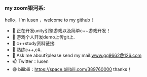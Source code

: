 ### my zoom银河系:

hello，I'm lusen ，welcome to my github！

- 🔭 正在开发unity引擎游戏以及简单c++游戏开发！
- 🌱 游戏个人开发demo上传git上.
- 👯 c++study资料链接:
- 🤔 熟练c++,c#.
- 💬 Ask me about?please send my mail:www.gg9662@126.com
- 📫 Twitter：lusen
- 😄 bilibili：https://space.bilibili.com/389760000
   thanks！
